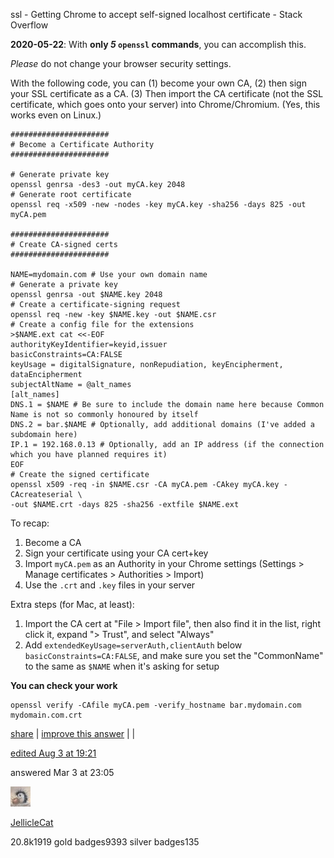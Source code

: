 ssl - Getting Chrome to accept self-signed localhost certificate - Stack Overflow

**2020-05-22**: With **only *5* `openssl` commands**, you can accomplish this.

*Please* do not change your browser security settings.

With the following code, you can (1) become your own CA, (2) then sign your SSL certificate as a CA. (3) Then import the CA certificate (not the SSL certificate, which goes onto your server) into Chrome/Chromium. (Yes, this works even on Linux.)

```
######################
# Become a Certificate Authority
######################

# Generate private key
openssl genrsa -des3 -out myCA.key 2048
# Generate root certificate
openssl req -x509 -new -nodes -key myCA.key -sha256 -days 825 -out myCA.pem

######################
# Create CA-signed certs
######################

NAME=mydomain.com # Use your own domain name
# Generate a private key
openssl genrsa -out $NAME.key 2048
# Create a certificate-signing request
openssl req -new -key $NAME.key -out $NAME.csr
# Create a config file for the extensions
>$NAME.ext cat <<-EOF
authorityKeyIdentifier=keyid,issuer
basicConstraints=CA:FALSE
keyUsage = digitalSignature, nonRepudiation, keyEncipherment, dataEncipherment
subjectAltName = @alt_names
[alt_names]
DNS.1 = $NAME # Be sure to include the domain name here because Common Name is not so commonly honoured by itself
DNS.2 = bar.$NAME # Optionally, add additional domains (I've added a subdomain here)
IP.1 = 192.168.0.13 # Optionally, add an IP address (if the connection which you have planned requires it)
EOF
# Create the signed certificate
openssl x509 -req -in $NAME.csr -CA myCA.pem -CAkey myCA.key -CAcreateserial \
-out $NAME.crt -days 825 -sha256 -extfile $NAME.ext
```

To recap:

1.  Become a CA
2.  Sign your certificate using your CA cert+key
3.  Import `myCA.pem` as an Authority in your Chrome settings (Settings > Manage certificates > Authorities > Import)
4.  Use the `.crt` and `.key` files in your server

Extra steps (for Mac, at least):

1.  Import the CA cert at "File > Import file", then also find it in the list, right click it, expand "> Trust", and select "Always"
2.  Add `extendedKeyUsage=serverAuth,clientAuth` below `basicConstraints=CA:FALSE`, and make sure you set the "CommonName" to the same as `$NAME` when it's asking for setup

**You can check your work**

```
openssl verify -CAfile myCA.pem -verify_hostname bar.mydomain.com mydomain.com.crt
```

[share](https://stackoverflow.com/a/60516812 "short permalink to this answer") | [improve this answer](https://stackoverflow.com/posts/60516812/edit) | |

[edited Aug 3 at 19:21](https://stackoverflow.com/posts/60516812/revisions "show all edits to this post")

answered Mar 3 at 23:05

[![](../../_resources/375fd83f84ce412d8ae62fd857183d27.jpg)](https://stackoverflow.com/users/507721/jelliclecat)

[JellicleCat](https://stackoverflow.com/users/507721/jelliclecat)

20.8k1919 gold badges9393 silver badges135